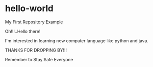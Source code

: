 # hello-world

My First Repository Example

Oh!!!..Hello there!

I'm interested in learning new computer language like python and java.

THANKS FOR DROPPING BY!!!

Remember to Stay Safe Everyone
